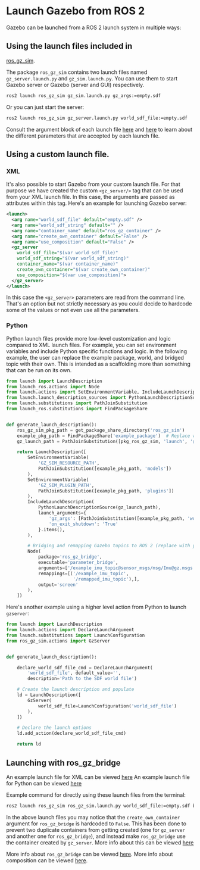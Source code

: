 # Launch Gazebo from ROS 2

Gazebo can be launched from a ROS 2 launch system in multiple ways:

## Using the launch files included in
[ros_gz_sim](https://github.com/gazebosim/ros_gz/tree/ros2/ros_gz_sim).

The package `ros_gz_sim` contains two launch files named `gz_server.launch.py`
and `gz_sim.launch.py`. You can use them to start Gazebo server or Gazebo (server and GUI)
respectively.

```bash
ros2 launch ros_gz_sim gz_sim.launch.py gz_args:=empty.sdf
```

Or you can just start the server:

```bash
ros2 launch ros_gz_sim gz_server.launch.py world_sdf_file:=empty.sdf
```

Consult the argument block of each launch file
[here](https://github.com/gazebosim/ros_gz/blob/ros2/ros_gz_sim/launch/gz_sim.launch.py.in#L75-L96)
and [here](https://github.com/gazebosim/ros_gz/blob/ros2/ros_gz_sim/launch/gz_server.launch.py#L27-L38)
to learn about the different parameters that are accepted by each launch file.

## Using a custom launch file.

### XML
It's also possible to start Gazebo from your custom launch file. For that
purpose we have created the custom `<gz_server/>` tag that can be used from your
XML launch file. In this case, the arguments are passed as attributes
within this tag. Here's an example for launching Gazebo server:

```xml
<launch>
  <arg name="world_sdf_file" default="empty.sdf" />
  <arg name="world_sdf_string" default="" />
  <arg name="container_name" default="ros_gz_container" />
  <arg name="create_own_container" default="False" />
  <arg name="use_composition" default="False" />
  <gz_server 
    world_sdf_file="$(var world_sdf_file)"
    world_sdf_string="$(var world_sdf_string)"
    container_name="$(var container_name)"
    create_own_container="$(var create_own_container)"
    use_composition="$(var use_composition)">
  </gz_server>
</launch>
```

In this case the `<gz_server>` parameters are read from the command line. That's
an option but not strictly necessary as you could decide to hardcode some of the
values or not even use all the parameters.

### Python
Python launch files provide more low-level customization and logic compared to XML launch files. For example, you can set environment variables and include Python specific functions and logic.
In the following example, the user can replace the example package, world, and bridged topic with their own. This is intended as a scaffolding more than something that can be run on its own.

```python
from launch import LaunchDescription
from launch_ros.actions import Node
from launch.actions import SetEnvironmentVariable, IncludeLaunchDescription
from launch.launch_description_sources import PythonLaunchDescriptionSource
from launch.substitutions import PathJoinSubstitution
from launch_ros.substitutions import FindPackageShare


def generate_launch_description():
    ros_gz_sim_pkg_path = get_package_share_directory('ros_gz_sim')
    example_pkg_path = FindPackageShare('example_package')  # Replace with your own package name
    gz_launch_path = PathJoinSubstitution([pkg_ros_gz_sim, 'launch', 'gz_sim.launch.py'])

    return LaunchDescription([
        SetEnvironmentVariable(
            'GZ_SIM_RESOURCE_PATH',
            PathJoinSubstitution([example_pkg_path, 'models'])
        ),
        SetEnvironmentVariable(
            'GZ_SIM_PLUGIN_PATH',
            PathJoinSubstitution([example_pkg_path, 'plugins'])
        ),
        IncludeLaunchDescription(
            PythonLaunchDescriptionSource(gz_launch_path),
            launch_arguments={
                'gz_args': [PathJoinSubstitution([example_pkg_path, 'worlds/example_world.sdf'])],  # Replace with your own world file
                'on_exit_shutdown': 'True'
            }.items(),
        ),

        # Bridging and remapping Gazebo topics to ROS 2 (replace with your own topics)
        Node(
            package='ros_gz_bridge',
            executable='parameter_bridge',
            arguments=['/example_imu_topic@sensor_msgs/msg/Imu@gz.msgs.IMU',],
            remappings=[('/example_imu_topic',
                         '/remapped_imu_topic'),],
            output='screen'
        ),
    ])
```

Here's another example using a higher level action from Python to launch `gzserver`:
```python
from launch import LaunchDescription
from launch.actions import DeclareLaunchArgument
from launch.substitutions import LaunchConfiguration
from ros_gz_sim.actions import GzServer


def generate_launch_description():

    declare_world_sdf_file_cmd = DeclareLaunchArgument(
        'world_sdf_file', default_value='',
        description='Path to the SDF world file')

    # Create the launch description and populate
    ld = LaunchDescription([
        GzServer(
            world_sdf_file=LaunchConfiguration('world_sdf_file')
        ),
    ])

    # Declare the launch options
    ld.add_action(declare_world_sdf_file_cmd)

    return ld
```


## Launching with ros_gz_bridge

An example launch file for XML can be viewed [here](https://github.com/gazebosim/ros_gz/blob/jazzy/ros_gz_sim/launch/ros_gz_sim.launch)
An example launch file for Python can be viewed [here](https://github.com/gazebosim/ros_gz/blob/jazzy/ros_gz_sim/launch/ros_gz_sim.launch.py)

Example command for directly using these launch files from the terminal:
```bash
ros2 launch ros_gz_sim ros_gz_sim.launch.py world_sdf_file:=empty.sdf bridge_name:=ros_gz_bridge config_file:=<path_to_your_YAML_file> use_composition:=True create_own_container:=True
```

In the above launch files you may notice that the `create_own_container` argument for `ros_gz_bridge` is hardcoded to `False`. This has been done to prevent two duplicate containers from getting created (one for `gz_server` and another one for `ros_gz_bridge`), and instead make `ros_gz_bridge` use the container created by `gz_server`. More info about this can be viewed [here](https://github.com/gazebosim/ros_gz/pull/620#issue-2595570189)

More info about `ros_gz_bridge` can be viewed [here](ros2_integration).
More info about composition can be viewed [here](ros2_overview.md#composition).
